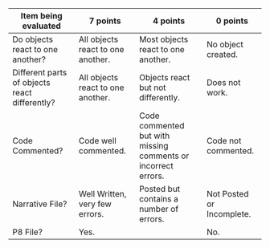 | Item being evaluated                          | 7 points                          | 4 points                                                      | 0 points                  |
|-----------------------------------------------|-----------------------------------|---------------------------------------------------------------|---------------------------|
| Do objects react to one another?              | All objects react to one another. | Most objects react to one another.                            | No object created.        |
| Different parts of objects react differently? | All objects react to one another. | Objects react but not differently.                            | Does not work.            |
| Code Commented?                               | Code well commented.              | Code commented but with missing comments or incorrect errors. | Code not commented.       |
| Narrative File?                               | Well Written, very few errors.    | Posted but contains a number of errors.                       | Not Posted or Incomplete. |
| P8 File?                                      | Yes.                              |                                                               | No.                       |